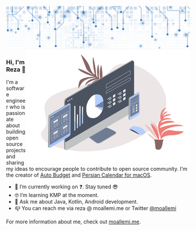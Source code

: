 <img src="https://github.com/moallemi/moallemi/blob/master/resources/header.png?raw=true">

<img align="right" src="https://github.com/moallemi/moallemi/blob/temp/resources/right.png?raw=true" width=450px/>

### Hi, I'm Reza 👋

I'm a software engineer who is passionate about building open source projects and sharing my ideas to encourage people to contribute to open source community. I'm the creator of [Auto Budget](https://play.google.com/store/apps/details?id=me.moallemi.autobudget&hl=en) and [Persian Calendar for macOS](https://apps.apple.com/us/app/id1171425651?mt=12).

- 📱 I’m currently working on ❓. Stay tuned 😎
- 🤓 I’m learning KMP at the moment.
- 💬  Ask me about Java, Kotlin, Android development. 
- 📪  You can reach me via reza @ moallemi.me or Twitter [@moallemi](https://twitter.com/moallemi)

For more information about me, check out [moallemi.me](https://moallemi.me).

